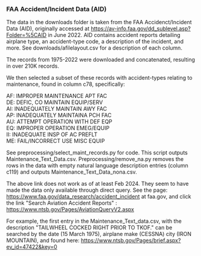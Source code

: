 ### FAA Accident/Incident Data (AID)

The data in the downloads folder is taken from the FAA Accidenct/Incident Data (AID), originally accessed at https://av-info.faa.gov/dd_sublevel.asp?Folder=%5CAID in June 2022. AID contains accident reports detailing airplane type, an accident-type code, a description of the incident, and more. See downloads/afilelayout.csv for a description of each column.

The records from 1975-2022 were downloaded and concatenated, resulting in over 210K records.

We then selected a subset of these records with accident-types relating to maintenance, found in column c78, specifically:

AF: IMPROPER MAINTENANCE APT FAC\
DE: DEFIC, CO MAINTAIN EQUIP/SERV\
AI: INADEQUATELY MAINTAIN AWY FAC\
AP: INADEQUATELY MAINTAINA PCH FAC\
AU: ATTEMPT OPERATION WITH DEF EQP\
EQ: IMPROPER OPERATION EMEG/EQUIP\
II: INADEQUATE INSP OF AC PREFLT\
ME: FAIL/INCORRECT USE MISC EQUIP

See preprocessing/select_maint_records.py for code. This script outputs Maintenance_Text_Data.csv. Preprocessing/remove_na.py removes the rows in the data with empty natural language description entries (column c119) and outputs Maintenance_Text_Data_nona.csv.

The above link does not work as of at least Feb 2024. They seem to have made the data only available through direct query. See the page: https://www.faa.gov/data_research/accident_incident at faa.gov, and click the link "Search Aviation Accident Reports" : https://www.ntsb.gov/Pages/AviationQueryV2.aspx

For example, the first entry in the Maintenance_Text_data.csv, with the description "TAILWHEEL COCKED RIGHT PRIOR TO TKOF." can be searched by the date (15 March 1975), airplane make (CESSNA) city (IRON MOUNTAIN), and found here: https://www.ntsb.gov/Pages/brief.aspx?ev_id=47422&key=0
